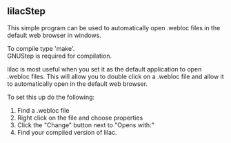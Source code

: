 lilacStep
---------

This simple program can be used to automatically 
open .webloc files in the default web browser 
in windows.

To compile type 'make'.  
GNUStep is required for compilation.

lilac is most useful when you set it
as the default application to open .webloc files.
This will allow you to double click on a .webloc
file and allow it to automatically open in the
default web browser.

To set this up do the following:

1. Find a .webloc file
2. Right click on the file and choose properties
3. Click the "Change" button next to "Opens with:"
4. Find your compiled version of lilac.

